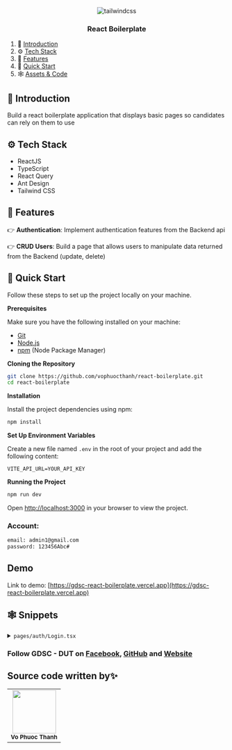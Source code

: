<div align="center">
    <img src="https://dut.gdsc.dev/static/media/full_logo.0703a97c176aa84cbc51.jpg" alt="tailwindcss" borderRadius="10px" />
  </div>

<h3 align="center">React Boilerplate</h3>

1. 🤖 [Introduction](#introduction)
2. ⚙️ [Tech Stack](#tech-stack)
3. 🔋 [Features](#features)
4. 🤸 [Quick Start](#quick-start)
5. 🕸️ [Assets & Code](#snippets)

## <a name="introduction">🤖 Introduction</a>

Build a react boilerplate application that displays basic pages so candidates can rely on them to use

## <a name="tech-stack">⚙️ Tech Stack</a>

- ReactJS
- TypeScript
- React Query
- Ant Design
- Tailwind CSS

## <a name="features">🔋 Features</a>

👉 **Authentication**: Implement authentication features from the Backend api

👉 **CRUD Users**: Build a page that allows users to manipulate data returned from the Backend (update, delete)

## <a name="quick-start">🤸 Quick Start</a>

Follow these steps to set up the project locally on your machine.

**Prerequisites**

Make sure you have the following installed on your machine:

- [Git](https://git-scm.com/)
- [Node.js](https://nodejs.org/en)
- [npm](https://www.npmjs.com/) (Node Package Manager)

**Cloning the Repository**

```bash
git clone https://github.com/vophuocthanh/react-boilerplate.git
cd react-boilerplate
```

**Installation**

Install the project dependencies using npm:

```bash
npm install
```

**Set Up Environment Variables**

Create a new file named `.env` in the root of your project and add the following content:

```env
VITE_API_URL=YOUR_API_KEY
```

**Running the Project**

```bash
npm run dev
```

Open [http://localhost:3000](http://localhost:3000) in your browser to view the project.

### Account:

```bash
email: admin1@gmail.com
password: 123456Abc#
```

## Demo

Link to demo: [https://gdsc-react-boilerplate.vercel.app](https://gdsc-react-boilerplate.vercel.app)

## <a name="snippets">🕸️ Snippets</a>

<details>
<summary><code>pages/auth/Login.tsx</code></summary>

```typescript
import { useState } from 'react'
import { Link, useNavigate } from 'react-router-dom'
import { useMutation } from '@tanstack/react-query'
import { Account } from '@/redux/authSaga'
import { authApi } from '@/api/auth.api'
import { setAccessTokenToLS, setRefreshTokenToLS } from '@/utils/storage'
import { toast } from 'sonner'
import { Button, Form, Input, Typography } from 'antd'
import { FieldType } from '@/types/general.type'
const { Text } = Typography

export default function Login() {
  const navigate = useNavigate()
  const [isLoading, setIsLoading] = useState(false)

  const loginMutation = useMutation({
    mutationFn: (data: Account) => authApi.login(data)
  })

  const onSubmit = async (data: Account) => {
    setIsLoading(true)
    loginMutation.mutate(data, {
      onSuccess: (data) => {
        setAccessTokenToLS(data.access)
        setRefreshTokenToLS(data.refresh)
        navigate('/')
        toast.success('Login successfully!')
      },
      onError: (error) => {
        toast.error(error.message)
      }
    })
  }
  return (
    <div className='flex items-center justify-center h-screen'>
      <Form
        className='p-10 space-y-6 border rounded w-[30rem] shadow-md'
        name='basic'
        labelCol={{ span: 8 }}
        wrapperCol={{ span: 16 }}
        style={{ maxWidth: 600 }}
        initialValues={{ remember: true }}
        autoComplete='off'
        onFinish={onSubmit}
      >
        <Text className='flex justify-center mx-auto text-3xl font-bold'>Login</Text>
        <Form.Item<FieldType>
          label='Email'
          name='email'
          className='mr-20'
          rules={[{ required: true, message: 'Please input your email!' }]}
        >
          <Input className='w-72' />
        </Form.Item>

        <Form.Item<FieldType>
          label='Password'
          name='password'
          className='mr-20'
          rules={[{ required: true, message: 'Please input your password!' }]}
        >
          <Input.Password className='w-72' />
        </Form.Item>

        <Form.Item wrapperCol={{ offset: 8, span: 16 }}>
          <Button loading={isLoading} type='primary' htmlType='submit' className='flex ml-auto'>
            Submit
          </Button>
        </Form.Item>

        <p className='font-medium'>
          Don’t have an account yet?{' '}
          <Link to='/register' className='text-blue-600 underline cursor-pointer'>
            Create account
          </Link>
        </p>
      </Form>
    </div>
  )
}
```

</details>

### Follow GDSC - DUT on [Facebook](https://www.facebook.com/gdsc.dut), [GitHub](https://github.com/dscdut) and [Website](https://dut.gdsc.dev/)

## Source code written by✨

<table>
  <tr>
    <td align="center"><img src="https://avatars.githubusercontent.com/u/92651849?v=4" width="100px;" alt=""/><br /><sub><b>Vo Phuoc Thanh</b></sub>
  </tr>
  
</table>
